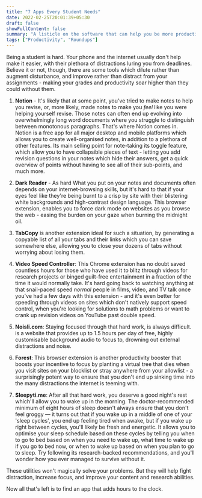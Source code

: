 ```yaml
---
title: "7 Apps Every Student Needs"
date: 2022-02-25T20:01:39+05:30
draft: false 
showFullContent: false
summary: "A listicle on the software that can help you be more productive and efficient as a student."
tags: ["Productivity", "Roundups"]
---
```


Being a student is hard. Your phone and the internet usually don't help make it easier, with their plethora of distractions luring you from deadlines. Believe it or not, though, there are some tools which dilute rather than augment disturbance, and improve rather than distract from your assignments - making your grades and productivity soar higher than they could without them.

1. **Notion** - It's likely that at some point, you've tried to make notes to help you revise, or, more likely, made notes to make you _feel_ like you were helping yourself revise. Those notes can often end up evolving into overwhelmingly long word documents where you struggle to distinguish between monotonous paragraphs. That's where Notion comes in. Notion is a free app for all major desktop and mobile platforms which allows you to create well-organised notes, in addition to a plethora of other features. Its main selling point for note-taking its toggle feature, which allow you to have collapsible pieces of text - letting you add revision questions in your notes which hide their answers, get a quick overview of points without having to see all of their sub-points, and much more.

2. **Dark Reader** - As hard What you put on your notes and documents often depends on your internet-browsing skills, but it's hard to that if your eyes feel like they're being burnt to a crisp by site with their blistering white backgrounds and high-contrast design language. This browser extension, enables you to force dark mode on websites as you browse the web - easing the burden on your gaze when burning the midnight oil.

3. **TabCopy** is another extension ideal for such a situation, by generating a copyable list of all your tabs and their links which you can save somewhere else, allowing you to close your dozens of tabs without worrying about losing them.

4. **Video Speed Controller**: This Chrome extension has no doubt saved countless hours for those who have used it to blitz through videos for research projects or binged guilt-free entertainment in a fraction of the time it would normally take. It's hard going back to watching anything at that snail-paced speed _normal_ people in films, video, and TV talk once you've had a few days with this extension - and it's even better for speeding through videos on sites which don't natively support speed control, when you're looking for solutions to math problems or want to crank up revision videos on YouTube past double speed.

5. **Noisli.com**: Staying focused through that hard work, is always difficult. is a website that provides up to 1.5 hours per day of free, highly customisable background audio to focus to, drowning out external distractions and noise.

6. **Forest**: This browser extension is another productivity booster that boosts your incentive to focus by planting a virtual tree that dies when you visit sites on your blocklist or stray anywhere from your allowlist - a surprisingly potent way to ensure that you don't end up sinking time into the many distractions the internet is teeming with.

7. **Sleepyti.me**: After all that hard work, you deserve a good night's rest which'll allow you to wake up in the morning. The doctor-recommended minimum of eight hours of sleep doesn't always ensure that you don't feel groggy — it turns out that if you wake up in a middle of one of your 'sleep cycles', you end up feeling tired when awake, but if you wake up right between cycles, you'll likely be fresh and energetic. It allows you to optimise your sleep schedule based on these cycles by telling you when to go to bed based on when you need to wake up, what time to wake up if you go to bed now, or when to wake up based on when you plan to go to sleep. Try following its research-backed recommendations, and you'll wonder how you ever managed to survive without it.

These utilities won't magically solve your problems. But they will help fight distraction, increase focus, and improve your content and research abilities.

Now all that's left is to find an app that adds hours to the clock.
